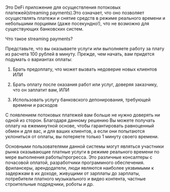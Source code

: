 Это DeFi приложение для осуществления потоковых платежей(streaming payments).Это означает, что оно позволяет осуществлять платежи и снятие средств в режиме реального времени и небольшими порциями (даже посекундно!), что не возможно для существующих банковских систем. 

Что такое streaming payments?

Представьте, что вы оказываете услуги или выполняете работу за плату из расчета 100 рублей в минуту. Прежде, чем начать, 
вам придется подумать о вариантах оплаты:

1. Брать предоплату, что может вызвать недоверие новых
клиентов ИЛИ

2. Брать оплату после оказания работ или услуг, доверяя заказчику, что он заплатит вам, ИЛИ

3. Использовать услугу банковского депонирования, требующей времени и расходов

С появлением потоковых платежей вам больше не нужно доверять ни одной из сторон. Благодаря данному решению Вы можете получать оплату на
ежеминутной основе, чтобы гарантировать равноценный обмен и для вас, и для ваших клиентов, а если они попытаются уклониться от
оплаты, вы потеряете только 1 минуту своего времени. 

Основными пользователями данной системы могут являться участники рынка оказывающие платные услуги в режиме реального времени по мере выполнения работы/прогресса. Это различные консалтеры с почасовой оплатой, разработчики программного обеспечения. фрилансеры, арендодатели, люди являются наиболее уязвимыми к задержкам в их доходе,  живущими от зарплаты до зарплаты, потребители платного музыкального и видео контента, частные строительные подрядчики, роботы и др.